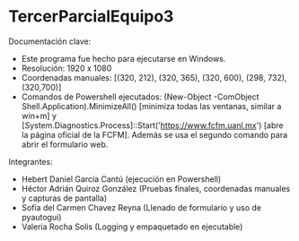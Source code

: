 # TercerParcialEquipo3

Documentación clave:
  - Este programa fue hecho para ejecutarse en Windows.
  - Resolución: 1920 x 1080
  - Coordenadas manuales: [(320, 212), (320, 365), (320, 600), (298, 732), (320,700)]
  - Comandos de Powershell ejecutados: (New-Object -ComObject Shell.Application).MinimizeAll() [minimiza todas las ventanas, similar a win+m] y [System.Diagnostics.Process]::Start('https://www.fcfm.uanl.mx') [abre la página oficial de la FCFM]. Además se usa el segundo comando para abrir el formulario web.

Integrantes:
  - Hebert Daniel García Cantú (ejecución en Powershell)
  - Héctor Adrián Quiroz González (Pruebas finales, coordenadas manuales y capturas de pantalla)
  - Sofía del Carmen Chavez Reyna (Llenado de formulario y uso de pyautogui)
  - Valeria Rocha Solís (Logging y empaquetado en ejecutable)
